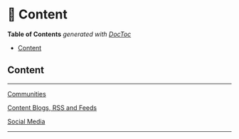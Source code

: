 # 🎴 Content

**Table of Contents** _generated with_ [_DocToc_](https://github.com/thlorenz/doctoc)

* [Content](./#content)

## Content

***

[Communities](communities.md)

[Content Blogs, RSS and Feeds](content-blogs-rss-and-feeds.md)

[Social Media](social-media.md)

***
